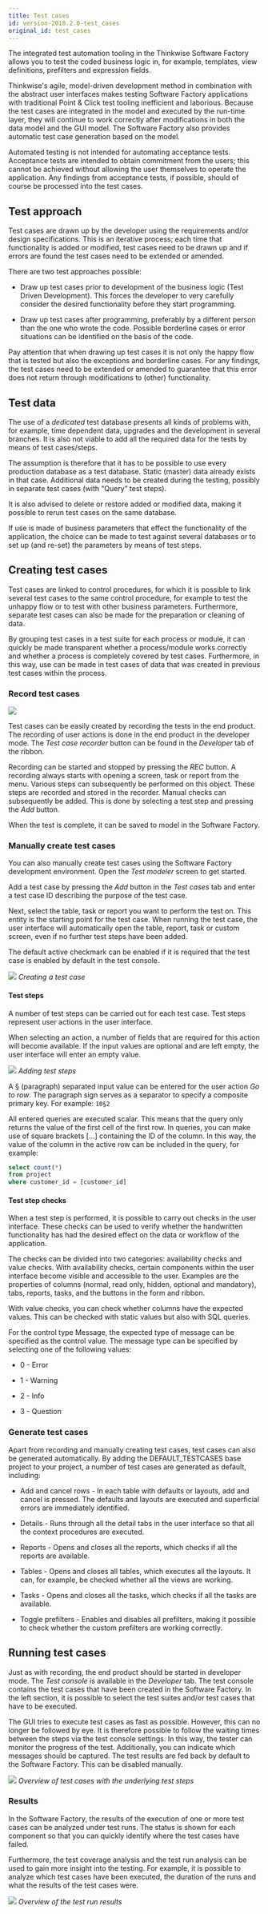 ```yaml
---
title: Test cases
id: version-2018.2.0-test_cases
original_id: test_cases
---
```


The integrated test automation tooling in the Thinkwise Software Factory allows you to test the coded business logic in, for example, templates, view definitions, prefilters and expression fields. 

Thinkwise's agile, model-driven development method in combination with the abstract user interfaces makes testing Software Factory applications with traditional Point & Click test tooling inefficient and laborious. Because the test cases are integrated in the model and executed by the run-time layer, they will continue to work correctly after modifications in both the data model and the GUI model. The Software Factory also provides automatic test case generation based on the model.

Automated testing is not intended for automating acceptance tests. Acceptance tests are intended to obtain commitment from the users; this cannot be achieved without allowing the user themselves to operate the application. Any findings from acceptance tests, if possible, should of course be processed into the test cases.

## Test approach

Test cases are drawn up by the developer using the requirements and/or design specifications. This is an iterative process; each time that functionality is added or modified, test cases need to be drawn up and if errors are found the test cases need to be extended or amended.

There are two test approaches possible:

- Draw up test cases prior to development of the business logic (Test Driven Development). This forces the developer to very carefully consider the desired functionality before they start programming.

- Draw up test cases after programming, preferably by a different person than the one who wrote the code. Possible borderline cases or error situations can be identified on the basis of the code.

Pay attention that when drawing up test cases it is not only the happy flow that is tested but also the exceptions and borderline cases. For any findings, the test cases need to be extended or amended to guarantee that this error does not return through modifications to (other) functionality.

## Test data

The use of a *dedicated* test database presents all kinds of problems with, for example, time dependent data, upgrades and the development in several branches. It is also not viable to add all the required data for the tests by means of test cases/steps.

The assumption is therefore that it has to be possible to use every production database as a test database. Static (master) data already exists in that case. Additional data needs to be created during the testing, possibly in separate test cases (with “Query” test steps).

It is also advised to delete or restore added or modified data, making it possible to rerun test cases on the same database. 

If use is made of business parameters that effect the functionality of the application, the choice can be made to test against several databases or to set up (and re-set) the parameters by means of test steps.

## Creating test cases

Test cases are linked to control procedures, for which it is possible to link several test cases to the same control procedure, for example to test the unhappy flow or to test with other business parameters. Furthermore, separate test cases can also be made for the preparation or cleaning of data.

By grouping test cases in a test suite for each process or module, it can quickly be made transparent whether a process/module works correctly and whether a process is completely covered by test cases. Furthermore, in this way, use can be made in test cases of data that was created in previous test cases within the process. 

### Record test cases

![](assets/sf/image293.png)

Test cases can be easily created by recording the tests in the end product. The recording of user actions is done in the end product in the developer mode. The *Test case recorder* button can be found in the *Developer* tab of the ribbon. 

Recording can be started and stopped by pressing the *REC* button. A recording always starts with opening a screen, task or report from the menu. Various steps can subsequently be performed on this object. These steps are recorded and stored in the recorder. Manual checks can subsequently be added. This is done by selecting a test step and pressing the *Add* button.

When the test is complete, it can be saved to model in the Software Factory.

### Manually create test cases

You can also manually create test cases using the Software Factory development environment. Open the *Test modeler* screen to get started.

Add a test case by pressing the *Add* button in the *Test cases* tab and enter a test case ID describing the purpose of the test case.  

Next, select the table, task or report you want to perform the test on. This entity is the starting point for the test case. When running the test case, the user interface will automatically open the table, report, task or custom screen, even if no further test steps have been added. 

The default active checkmark can be enabled if it is required that the test case is enabled by default in the test console.

![](assets/sf/image294.png)
*Creating a test case*

#### Test steps

A number of test steps can be carried out for each test case. Test steps represent user actions in the user interface.

When selecting an action, a number of fields that are required for this action will become available. If the input values are optional and are left empty, the user interface will enter an empty value.

![](assets/sf/image295.png)
*Adding test steps*

A § (paragraph) separated input value can be entered for the user action *Go to row*. The paragraph sign serves as a separator to specify a composite primary key. For example: `10§2`

All entered queries are executed scalar. This means that the query only returns the value of the first cell of the first row. In queries, you can make use of square brackets [...] containing the ID of the column. In this way, the value of the column in the active row can be included in the query, for example:

```sql
select count(*)
from project
where customer_id = [customer_id]
```

#### Test step checks

When a test step is performed, it is possible to carry out checks in the user interface. These checks can be used to verify whether the handwritten functionality has had the desired effect on the data or workflow of the application.

The checks can be divided into two categories: availability checks and value checks. With availability checks, certain components within the user interface become visible and accessible to the user. Examples are the properties of columns (normal, read only, hidden, optional and mandatory), tabs, reports, tasks, and the buttons in the form and ribbon.

With value checks, you can check whether columns have the expected values. This can be checked with static values but also with SQL queries.

For the control type Message, the expected type of message can be specified as the control value. The message type can be specified by selecting one of the following values:

- 0 - Error

- 1 - Warning

- 2 - Info

- 3 - Question

### Generate test cases

Apart from recording and manually creating test cases, test cases can also be generated automatically. By adding the DEFAULT_TESTCASES base project to your project, a number of test cases are generated as default, including:

- Add and cancel rows - In each table with defaults or layouts, add and cancel is pressed. The defaults and layouts are executed and superficial errors are immediately identified.

- Details - Runs through all the detail tabs in the user interface so that all the context procedures are executed.

- Reports - Opens and closes all the reports, which checks if all the reports are available.

- Tables - Opens and closes all tables, which executes all the layouts. It can, for example, be checked whether all the views are working.

- Tasks - Opens and closes all the tasks, which checks if all the tasks are available.

- Toggle prefilters - Enables and disables all prefilters, making it possible to check whether the custom prefilters are working correctly.

## Running test cases

Just as with recording, the end product should be started in developer mode. The *Test console* is available in the *Developer* tab. The test console contains the test cases that have been created in the Software Factory. In the left section, it is possible to select the test suites and/or test cases that have to be executed.

The GUI tries to execute test cases as fast as possible. However, this can no longer be followed by eye. It is therefore possible to follow the waiting times between the steps via the test console settings. In this way, the tester can monitor the progress of the test. Additionally, you can indicate which messages should be captured. The test results are fed back by default to the Software Factory. This can be disabled manually.

![](assets/sf/image296.png)
*Overview of test cases with the underlying test steps*

### Results

In the Software Factory, the results of the execution of one or more test cases can be analyzed under test runs. The status is shown for each component so that you can quickly identify where the test cases have failed.

Furthermore, the test coverage analysis and the test run analysis can be used to gain more insight into the testing. For example, it is possible to analyze which test cases have been executed, the duration of the runs and what the results of the test cases were.

![](assets/sf/image299.png)
*Overview of the test run results*



